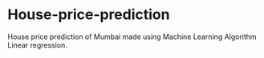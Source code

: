 # House-price-prediction
House price prediction of Mumbai made using Machine Learning Algorithm Linear regression.

